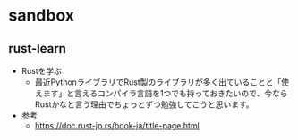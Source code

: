 # sandbox

## rust-learn
- Rustを学ぶ
    - 最近PythonライブラリでRust製のライブラリが多く出ていることと「使えます」と言えるコンパイラ言語を1つでも持っておきたいので、今ならRustかなと言う理由でちょっとずつ勉強してこうと思います。
- 参考
    - https://doc.rust-jp.rs/book-ja/title-page.html
